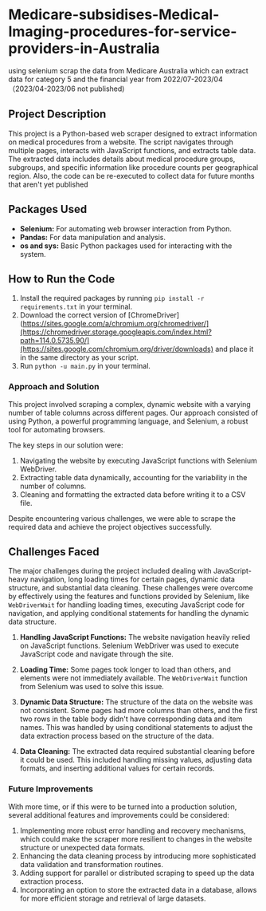 # Medicare-subsidises-Medical-Imaging-procedures-for-service-providers-in-Australia
using selenium scrap the data from Medicare Australia which can extract data for category 5 and the financial year from 2022/07-2023/04（2023/04-2023/06 not published)

## Project Description

This project is a Python-based web scraper designed to extract information on medical procedures from a website. The script navigates through multiple pages, interacts with JavaScript functions, and extracts table data. The extracted data includes details about medical procedure groups, subgroups, and specific information like procedure counts per geographical region. Also, the code can be re-executed to collect data for future months that aren't yet published

## Packages Used 

- **Selenium:** For automating web browser interaction from Python.
- **Pandas:** For data manipulation and analysis.
- **os and sys:** Basic Python packages used for interacting with the system.

## How to Run the Code

1. Install the required packages by running `pip install -r requirements.txt` in your terminal.
2. Download the correct version of [ChromeDriver](https://sites.google.com/a/chromium.org/chromedriver/](https://chromedriver.storage.googleapis.com/index.html?path=114.0.5735.90/](https://sites.google.com/chromium.org/driver/downloads) and place it in the same directory as your script.
3. Run `python -u main.py` in your terminal.



### Approach and Solution

This project involved scraping a complex, dynamic website with a varying number of table columns across different pages. Our approach consisted of using Python, a powerful programming language, and Selenium, a robust tool for automating browsers. 

The key steps in our solution were:

1. Navigating the website by executing JavaScript functions with Selenium WebDriver.
2. Extracting table data dynamically, accounting for the variability in the number of columns.
3. Cleaning and formatting the extracted data before writing it to a CSV file.

Despite encountering various challenges, we were able to scrape the required data and achieve the project objectives successfully.

## Challenges Faced

The major challenges during the project included dealing with JavaScript-heavy navigation, long loading times for certain pages, dynamic data structure, and substantial data cleaning. These challenges were overcome by effectively using the features and functions provided by Selenium, like `WebDriverWait` for handling loading times, executing JavaScript code for navigation, and applying conditional statements for handling the dynamic data structure.

1. **Handling JavaScript Functions:** The website navigation heavily relied on JavaScript functions. Selenium WebDriver was used to execute JavaScript code and navigate through the site.

2. **Loading Time:** Some pages took longer to load than others, and elements were not immediately available. The `WebDriverWait` function from Selenium was used to solve this issue.

3. **Dynamic Data Structure:** The structure of the data on the website was not consistent. Some pages had more columns than others, and the first two rows in the table body didn't have corresponding data and item names. This was handled by using conditional statements to adjust the data extraction process based on the structure of the data.

4. **Data Cleaning:** The extracted data required substantial cleaning before it could be used. This included handling missing values, adjusting data formats, and inserting additional values for certain records.

### Future Improvements

With more time, or if this were to be turned into a production solution, several additional features and improvements could be considered:

1. Implementing more robust error handling and recovery mechanisms, which could make the scraper more resilient to changes in the website structure or unexpected data formats.
2. Enhancing the data cleaning process by introducing more sophisticated data validation and transformation routines.
3. Adding support for parallel or distributed scraping to speed up the data extraction process.
4. Incorporating an option to store the extracted data in a database, allows for more efficient storage and retrieval of large datasets.
